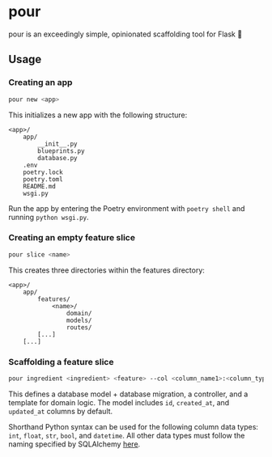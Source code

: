 # pour

pour is an exceedingly simple, opinionated scaffolding tool for Flask 🍾

## Usage

### Creating an app

```bash
pour new <app>
```

This initializes a new app with the following structure:

```
<app>/
    app/
        __init__.py
        blueprints.py
        database.py
    .env
    poetry.lock
    poetry.toml
    README.md
    wsgi.py
```

Run the app by entering the Poetry environment with `poetry shell` and running `python wsgi.py`.

### Creating an empty feature slice

```bash
pour slice <name>
```

This creates three directories within the features directory:

```
<app>/
    app/
        features/
            <name>/
                domain/
                models/
                routes/
        [...]
    [...]
```

### Scaffolding a feature slice

```bash
pour ingredient <ingredient> <feature> --col <column_name1>:<column_type> --col <column_name2>:<column_type>
```

This defines a database model + database migration, a controller, and a template for domain logic. The model includes `id`, `created_at`, and `updated_at` columns by default.

Shorthand Python syntax can be used for the following column data types: `int`, `float`, `str`, `bool`, and `datetime`. All other data types must follow the naming specified by SQLAlchemy [here](https://docs.sqlalchemy.org/en/20/core/types.html).
